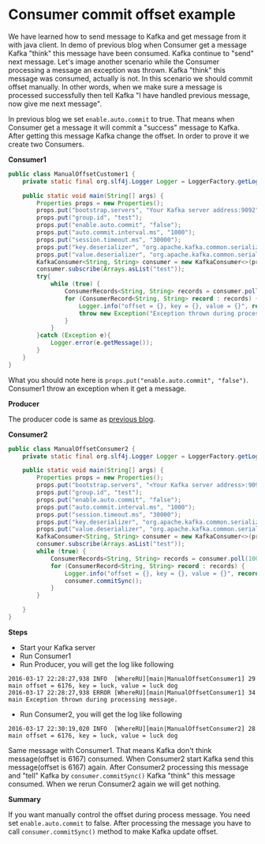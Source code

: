 # Consumer commit offset example
We have learned how to send message to Kafka and get message from it with 
java client. In demo of previous blog when Consumer get a message Kafka 
"think" this message have been consumed. Kafka continue to "send" next message.
Let's image another scenario while the Consumer processing a message an exception was thrown. Kafka "think" 
this message was consumed, actually is not. In this scenario we should commit offset manually. In other
words, when we make sure a message is processed successfully then tell Kafka "I have handled previous message,
now give me next message".

In previous blog we set ``enable.auto.commit`` to true. That means when Consumer get a message
it will commit a "success" message to Kafka. After getting this message Kafka change the offset.
In order to prove it we create two Consumers.

**Consumer1**
```java
public class ManualOffsetCustomer1 {
    private static final org.slf4j.Logger Logger = LoggerFactory.getLogger(ManualOffsetCustomer1.class);

    public static void main(String[] args) {
        Properties props = new Properties();
        props.put("bootstrap.servers", "Your Kafka server address:9092");
        props.put("group.id", "test");
        props.put("enable.auto.commit", "false");
        props.put("auto.commit.interval.ms", "1000");
        props.put("session.timeout.ms", "30000");
        props.put("key.deserializer", "org.apache.kafka.common.serialization.StringDeserializer");
        props.put("value.deserializer", "org.apache.kafka.common.serialization.StringDeserializer");
        KafkaConsumer<String, String> consumer = new KafkaConsumer<>(props);
        consumer.subscribe(Arrays.asList("test"));
        try{
            while (true) {
                ConsumerRecords<String, String> records = consumer.poll(100);
                for (ConsumerRecord<String, String> record : records) {
                    Logger.info("offset = {}, key = {}, value = {}", record.offset(), record.key(), record.value());
                    throw new Exception("Exception thrown during processing message.");
                }
            }
        }catch (Exception e){
            Logger.error(e.getMessage());
        }
    }
}
```
What you should note here is ``props.put("enable.auto.commit", "false")``. Consumer1 throw an exception 
when it get a message.

**Producer**

The producer code is same as [previous blog](http://www.henryxi.com/kafka-java-example).

**Consumer2**
```java
public class ManualOffsetConsumer2 {
    private static final org.slf4j.Logger Logger = LoggerFactory.getLogger(ManualOffsetConsumer2.class);

    public static void main(String[] args) {
        Properties props = new Properties();
        props.put("bootstrap.servers", "<Your Kafka server address>:9092");
        props.put("group.id", "test");
        props.put("enable.auto.commit", "false");
        props.put("auto.commit.interval.ms", "1000");
        props.put("session.timeout.ms", "30000");
        props.put("key.deserializer", "org.apache.kafka.common.serialization.StringDeserializer");
        props.put("value.deserializer", "org.apache.kafka.common.serialization.StringDeserializer");
        KafkaConsumer<String, String> consumer = new KafkaConsumer<>(props);
        consumer.subscribe(Arrays.asList("test"));
        while (true) {
            ConsumerRecords<String, String> records = consumer.poll(100);
            for (ConsumerRecord<String, String> record : records) {
                Logger.info("offset = {}, key = {}, value = {}", record.offset(), record.key(), record.value());
                consumer.commitSync();
            }
        }

    }
}
```

**Steps**

* Start your Kafka server 
* Run Consumer1
* Run Producer, you will get the log like following
```accesslog
2016-03-17 22:28:27,938 INFO  [WhereRU][main|ManualOffsetConsumer1] 29 main offset = 6176, key = luck, value = luck dog
2016-03-17 22:28:27,938 ERROR [WhereRU][main|ManualOffsetConsumer1] 34 main Exception thrown during processing message.
```
* Run Consumer2, you will get the log like following
```accesslog
2016-03-17 22:30:19,020 INFO  [WhereRU][main|ManualOffsetConsumer2] 28 main offset = 6176, key = luck, value = luck dog
```
Same message with Consumer1. That means Kafka don't think message(offset is 6167) consumed. When Consumer2 start
Kafka send this message(offset is 6167) again. After Consumer2 processing this message and "tell" Kafka by 
``consumer.commitSync()`` Kafka "think" this message consumed. When we rerun Consumer2 again we will get nothing.

**Summary**

If you want manually control the offset during process message. You need set ``enable.auto.commit`` to false.
After processing the message you have to call ``consumer.commitSync()`` method to make Kafka update offset.
